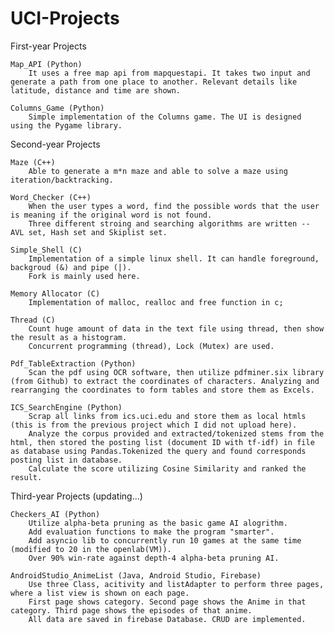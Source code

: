 # UCI-Projects

First-year Projects
  
	Map_API (Python)
		It uses a free map api from mapquestapi. It takes two input and generate a path from one place to another. Relevant details like latitude, distance and time are shown.
	
	Columns_Game (Python)
		Simple implementation of the Columns game. The UI is designed using the Pygame library.
   
   
Second-year Projects
  
	Maze (C++)
		Able to generate a m*n maze and able to solve a maze using iteration/backtracking.
  
	Word_Checker (C++)
		When the user types a word, find the possible words that the user is meaning if the original word is not found.
		Three different stroing and searching algorithms are written -- AVL set, Hash set and Skiplist set.
	
	Simple_Shell (C)
		Implementation of a simple linux shell. It can handle foreground, backgroud (&) and pipe (|).
		Fork is mainly used here.
	
	Memory Allocator (C)
		Implementation of malloc, realloc and free function in c;
	
	Thread (C)
		Count huge amount of data in the text file using thread, then show the result as a histogram. 
		Concurrent programming (thread), Lock (Mutex) are used.
	
	Pdf_TableExtraction (Python)
		Scan the pdf using OCR software, then utilize pdfminer.six library (from Github) to extract the coordinates of characters. Analyzing and rearranging the coordinates to form tables and store them as Excels.
		
	ICS_SearchEngine (Python)
		Scrap all links from ics.uci.edu and store them as local htmls (this is from the previous project which I did not upload here).
		Analyze the corpus provided and extracted/tokenized stems from the html, then stored the posting list (document ID with tf-idf) in file as database using Pandas.Tokenized the query and found corresponds posting list in database.
		Calculate the score utilizing Cosine Similarity and ranked the result.
		
		
Third-year Projects (updating...)

	Checkers_AI (Python)
		Utilize alpha-beta pruning as the basic game AI alogrithm.
		Add evaluation functions to make the program "smarter".
		Add asyncio lib to concurrently run 10 games at the same time (modified to 20 in the openlab(VM)).
		Over 90% win-rate against depth-4 alpha-beta pruning AI.
	
	AndroidStudio_AnimeList (Java, Android Studio, Firebase)
		Use three Class, acitivity and listAdapter to perform three pages, where a list view is shown on each page.
		First page shows category. Second page shows the Anime in that category. Third page shows the episodes of that anime.
		All data are saved in firebase Database. CRUD are implemented.
